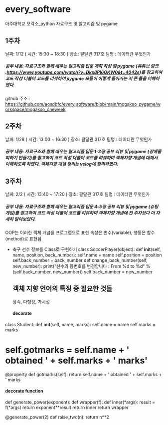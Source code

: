 # every_software
아주대학교 모각소_python 자료구조 및 알고리즘 및 pygame

## 1주차 
날짜: 1/12 ( 시간: 15:30 ~ 18:30 ) 
장소: 팔달관 317호
팀명 : 데이터란 무엇인가

##### 공부 내용: 자료구조와 함께 배우는 알고리즘 입문 계획 작성 및 pygame (유튜브 링크 :https://www.youtube.com/watch?v=Dkx8Pl6QKW0&t=4042s)를 참고하여 코드 작성 더불어 코드를 리뷰하여 pygame 모듈이 어떻게 돌아가는 지 큰 틀을 이해하였다. 

github 주소 : https://github.com/aosdbfc/every_software/blob/main/mogakso_pygame/workspace/mogakso_oneweek


## 2주차 
날짜: 1/28 ( 시간: 13:00 ~ 16:30 ) 
장소: 팔달관 317호
팀명 : 데이터란 무엇인가

##### 공부 내용: 자료구조와 함께 배우는 알고리즘 입문 1-3장 공부 리뷰 및 pygame (장애물 피하기 만들기)를 참고하여 코드 작성 더불어 코드를 리뷰하며 객체지향 개념에 대해서 이해하도록 하였다. 객체지향 개념 정리는 velog에 정리하였다. 


## 3주차 
날짜: 2/2 ( 시간: 13:40 ~ 17:20 ) 
장소: 팔달관 317호
팀명 : 데이터란 무엇인가

##### 공부 내용: 자료구조와 함께 배우는 알고리즘 입문 4-5장 공부 리뷰 및 pygame (슈팅 게임)를 참고하여 코드 작성 더불어 코드를 리뷰하며 객체지향 개념에 전 주차보다 더 자세히 알아보았다.
OOP는 이러한 객체 개념을 프로그램으로 표현
속성은 변수(variable), 행동은 함수(method)로 표현됨

- 축구 선수 정보를 Class로 구현하기
class SoccerPlayer(object):
    def __init__(self, name, position, back_number):
        self.name = name
        self.position = position
        self.back_number = back_number
    def change_back_number(self, new_number):
    print("선수의 등번호를 변경합니다 : From %d to %d" %(self.back_number, new_number))
    self.back_number = new_number
   
   ## 객체 지향 언어의 특징 중 필요한 것들
   상속, 다형성, 가시성
   
   #### decorate
class Student:
    def __init__(self, name, marks):
        self.name = name
        self.marks = marks
        
# self.gotmarks = self.name + ' obtained ' + self.marks + ' marks'

@property
def gotmarks(self):
return self.name + ' obtained ' + self.marks + ' marks

#### decorate function
def generate_power(exponent):
    def wrapper(f):
        def inner(*args):
            result = f(*args)
            return exponent**result
        return inner
    return wrapper
    
@generate_power(2)
def raise_two(n):
    return n**2

